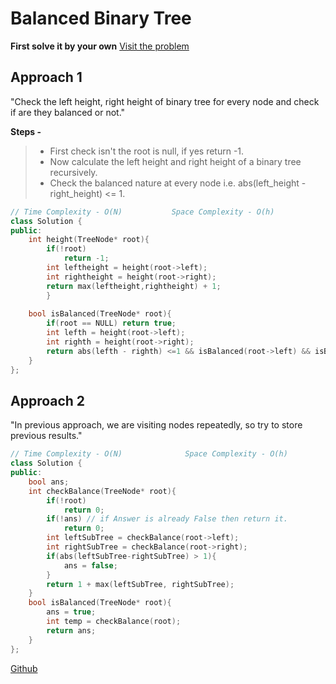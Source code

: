 # Balanced Binary Tree

**First solve it by your own** [Visit the problem](https://leetcode.com/balanced-binary-tree/)

## Approach 1 

"Check the left height, right height of binary tree for every node and check if are they balanced or not."

**Steps -**
> - First check isn't the root is null, if yes return -1.
> - Now calculate the left height and right height of a binary tree recursively.
> - Check the balanced nature at every node i.e. abs(left_height - right_height) <= 1.

```cpp
// Time Complexity - O(N)           Space Complexity - O(h)
class Solution {
public:
    int height(TreeNode* root){
        if(!root)
            return -1;
        int leftheight = height(root->left);
        int rightheight = height(root->right);
        return max(leftheight,rightheight) + 1;
        }
      
    bool isBalanced(TreeNode* root){
        if(root == NULL) return true;
        int lefth = height(root->left);
        int righth = height(root->right);
        return abs(lefth - righth) <=1 && isBalanced(root->left) && isBalanced(root->right);
    }
};
```

## Approach 2 

"In previous approach, we are visiting nodes repeatedly, so try to store previous results."

```cpp
// Time Complexity - O(N)              Space Complexity - O(h)
class Solution {
public:
    bool ans;
    int checkBalance(TreeNode* root){
        if(!root)
            return 0;
        if(!ans) // if Answer is already False then return it.
            return 0;
        int leftSubTree = checkBalance(root->left);
        int rightSubTree = checkBalance(root->right);
        if(abs(leftSubTree-rightSubTree) > 1){
            ans = false;
        }
        return 1 + max(leftSubTree, rightSubTree);
    }
    bool isBalanced(TreeNode* root){
        ans = true;
        int temp = checkBalance(root);
        return ans;
    }
};
```

[Github](https://github.com/Hg03)
